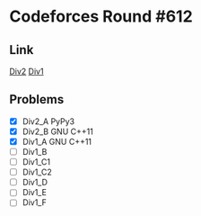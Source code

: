 # Codeforces Round #612

## Link

[Div2](https://codeforces.com/contest/1287)
[Div1](https://codeforces.com/contest/1286)

## Problems

 * [x] Div2_A PyPy3
 * [x] Div2_B GNU C++11
 * [x] Div1_A GNU C++11
 * [ ] Div1_B
 * [ ] Div1_C1
 * [ ] Div1_C2
 * [ ] Div1_D
 * [ ] Div1_E
 * [ ] Div1_F

